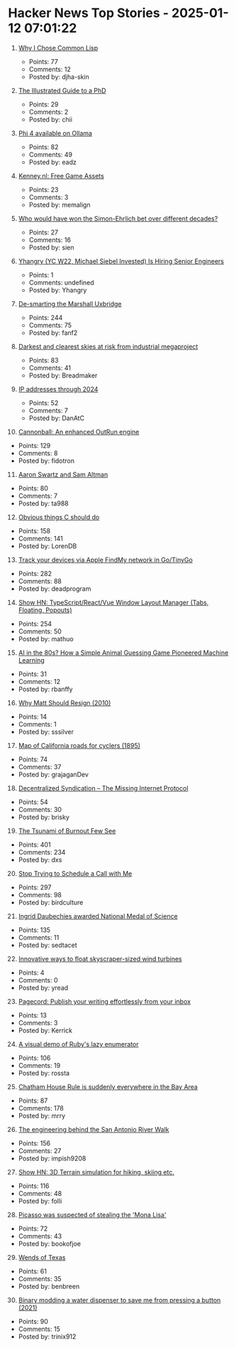 # Hacker News Top Stories - 2025-01-12 07:01:22

1. [Why I Chose Common Lisp](https://blog.djhaskin.com/blog/why-i-chose-common-lisp/)
   - Points: 77
   - Comments: 12
   - Posted by: djha-skin

2. [The Illustrated Guide to a PhD](https://matt.might.net/articles/phd-school-in-pictures/?_nospa=true)
   - Points: 29
   - Comments: 2
   - Posted by: chii

3. [Phi 4 available on Ollama](https://ollama.com/library/phi4)
   - Points: 82
   - Comments: 49
   - Posted by: eadz

4. [Kenney.nl: Free Game Assets](https://www.kenney.nl/)
   - Points: 23
   - Comments: 3
   - Posted by: memalign

5. [Who would have won the Simon-Ehrlich bet over different decades?](https://ourworldindata.org/simon-ehrlich-bet)
   - Points: 27
   - Comments: 16
   - Posted by: sien

6. [Yhangry (YC W22, Michael Siebel Invested) Is Hiring Senior Engineers](https://www.ycombinator.com/companies/yhangry/jobs/JiN1myL-senior-full-stack-engineer)
   - Points: 1
   - Comments: undefined
   - Posted by: Yhangry

7. [De-smarting the Marshall Uxbridge](https://tomscii.sig7.se/2025/01/De-smarting-the-Marshall-Uxbridge)
   - Points: 244
   - Comments: 75
   - Posted by: fanf2

8. [Darkest and clearest skies at risk from industrial megaproject](https://www.eso.org/public/news/eso2501/)
   - Points: 83
   - Comments: 41
   - Posted by: Breadmaker

9. [IP addresses through 2024](https://www.potaroo.net/ispcol/2025-01/addr2024.html)
   - Points: 52
   - Comments: 7
   - Posted by: DanAtC

10. [Cannonball: An enhanced OutRun engine](https://github.com/djyt/cannonball)
   - Points: 129
   - Comments: 8
   - Posted by: fidotron

11. [Aaron Swartz and Sam Altman](https://journa.host/@jeremiak/113811327999722586)
   - Points: 80
   - Comments: 7
   - Posted by: ta988

12. [Obvious things C should do](https://www.digitalmars.com/articles/Cobvious.html)
   - Points: 158
   - Comments: 141
   - Posted by: LorenDB

13. [Track your devices via Apple FindMy network in Go/TinyGo](https://github.com/hybridgroup/go-haystack)
   - Points: 282
   - Comments: 88
   - Posted by: deadprogram

14. [Show HN: TypeScript/React/Vue Window Layout Manager (Tabs, Floating, Popouts)](https://github.com/mathuo/dockview)
   - Points: 254
   - Comments: 50
   - Posted by: mathuo

15. [AI in the 80s? How a Simple Animal Guessing Game Pioneered Machine Learning](https://medium.com/@alexey.medvecky/ai-in-the-80s-how-a-simple-animal-guessing-game-pioneered-machine-learning-before-it-was-cool-2f4a63dfe762)
   - Points: 31
   - Comments: 12
   - Posted by: rbanffy

16. [Why Matt Should Resign (2010)](https://web.archive.org/web/20110117190122/http://wpblogger.com/matt-should-resign.php)
   - Points: 14
   - Comments: 1
   - Posted by: sssilver

17. [Map of California roads for cyclers (1895)](https://www.loc.gov/resource/g4361p.ct000092/?r=-0.628,0.425,1.749,0.902,0)
   - Points: 74
   - Comments: 37
   - Posted by: grajaganDev

18. [Decentralized Syndication – The Missing Internet Protocol](https://tautvilas.medium.com/decentralized-syndication-the-missing-internet-protocol-209cb7bd6341)
   - Points: 54
   - Comments: 30
   - Posted by: brisky

19. [The Tsunami of Burnout Few See](http://charleshughsmith.blogspot.com/2025/01/i-quit-tsunami-of-burnout-few-see.html)
   - Points: 401
   - Comments: 234
   - Posted by: dxs

20. [Stop Trying to Schedule a Call with Me](https://matduggan.com/stop-trying-to-schedule-a-call-with-me/)
   - Points: 297
   - Comments: 98
   - Posted by: birdculture

21. [Ingrid Daubechies awarded National Medal of Science](https://today.duke.edu/2025/01/ingrid-daubechies-awarded-national-medal-science)
   - Points: 135
   - Comments: 11
   - Posted by: sedtacet

22. [Innovative ways to float skyscraper-sized wind turbines](https://mena-forum.com/innovative-float-skyscraper-sized-wind-turbines/)
   - Points: 4
   - Comments: 0
   - Posted by: yread

23. [Pagecord: Publish your writing effortlessly from your inbox](https://github.com/lylo/pagecord)
   - Points: 13
   - Comments: 3
   - Posted by: Kerrick

24. [A visual demo of Ruby's lazy enumerator](https://joyofrails.com/articles/simple-trick-to-understand-ruby-lazy-enumerator)
   - Points: 106
   - Comments: 19
   - Posted by: rossta

25. [Chatham House Rule is suddenly everywhere in the Bay Area](https://sfstandard.com/2025/01/11/chatham-house-rule-burnout/)
   - Points: 87
   - Comments: 178
   - Posted by: mrry

26. [The engineering behind the San Antonio River Walk](https://practical.engineering/blog/2025/1/7/the-hidden-engineering-behind-texass-top-tourist-attraction)
   - Points: 156
   - Comments: 27
   - Posted by: impish9208

27. [Show HN: 3D Terrain simulation for hiking, skiing etc.](https://github.com/r-follador/CubeTrek)
   - Points: 116
   - Comments: 48
   - Posted by: folli

28. [Picasso was suspected of stealing the 'Mona Lisa'](https://www.newyorker.com/magazine/2025/01/13/when-picasso-was-arrested-for-stealing-the-mona-lisa)
   - Points: 72
   - Comments: 43
   - Posted by: bookofjoe

29. [Wends of Texas](https://en.wikipedia.org/wiki/Wends_of_Texas)
   - Points: 61
   - Comments: 35
   - Posted by: benbreen

30. [Binary modding a water dispenser to save me from pressing a button (2021)](https://practicapp.com/binary-modding-a-watercooler/)
   - Points: 90
   - Comments: 15
   - Posted by: trinix912

